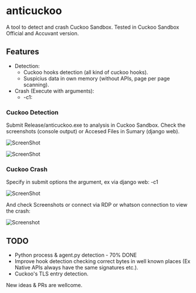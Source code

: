# anticuckoo
A tool to detect and crash Cuckoo Sandbox. Tested in Cuckoo Sandbox Official and Accuvant version.

## Features 

* Detection:
  * Cuckoo hooks detection (all kind of cuckoo hooks).
  * Suspicius data in own memory (without APIs, page per page scanning).
* Crash (Execute with arguments):
  * -c1:

### Cuckoo Detection

Submit Release/anticuckoo.exe to analysis in Cuckoo Sandbox. Check the screenshots (console output) or Accesed Files in Sumary (django web).

![ScreenShot](https://github.com/David-Reguera-Garcia-Dreg/anticuckoo/blob/images/anticuckoo.png)

![ScreenShot](https://github.com/David-Reguera-Garcia-Dreg/anticuckoo/blob/images/Sumary.png)

### Cuckoo Crash

Specify in submit options the argument, ex via django web: -c1

![ScreenShot](https://github.com/David-Reguera-Garcia-Dreg/anticuckoo/blob/images/cuckooarguments.png)

And check Screenshots or connect via RDP or whatson connection to view the crash:

![Screenshot](https://github.com/David-Reguera-Garcia-Dreg/anticuckoo/blob/images/cuckoocrash.png)

## TODO
* Python process & agent.py detection - 70% DONE
* Improve hook detection checking correct bytes in well known places (Ex Native APIs always have the same signatures etc.).
* Cuckoo's TLS entry detection.

New ideas & PRs are wellcome.

